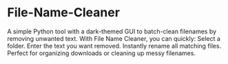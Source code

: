 # File-Name-Cleaner
A simple Python tool with a dark-themed GUI to batch-clean filenames by removing unwanted text.  With File Name Cleaner, you can quickly:  Select a folder.  Enter the text you want removed.  Instantly rename all matching files.  Perfect for organizing downloads or cleaning up messy filenames.
